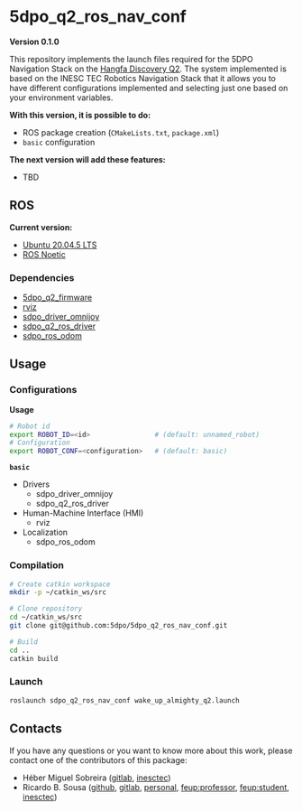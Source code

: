 # 5dpo_q2_ros_nav_conf

**Version 0.1.0**

This repository implements the launch files required for the 5DPO Navigation
Stack on the
[Hangfa Discovery Q2](http://www.hangfa.com/EN/robot/DiscoveryQ2.html). The
system implemented is based on the INESC TEC Robotics Navigation Stack that it
allows you to have different configurations implemented and selecting just one
based on your environment variables.

**With this version, it is possible to do:**

- ROS package creation (`CMakeLists.txt`, `package.xml`)
- `basic` configuration

**The next version will add these features:**

- TBD

## ROS

**Current version:**

- [Ubuntu 20.04.5 LTS](https://releases.ubuntu.com/focal/)
- [ROS Noetic](https://wiki.ros.org/noetic)

### Dependencies

- [5dpo_q2_firmware](https://github.com/5dpo/5dpo_q2_firmware)
- [rviz](https://wiki.ros.org/rviz)
- [sdpo_driver_omnijoy](https://github.com/5dpo/5dpo_driver_omnijoy)
- [sdpo_q2_ros_driver](https://github.com/5dpo/5dpo_q2_ros_driver/)
- [sdpo_ros_odom](https://github.com/5dpo/5dpo_ros_odom)

## Usage

### Configurations

**Usage**

```sh
# Robot id
export ROBOT_ID=<id>                # (default: unnamed_robot)
# Configuration
export ROBOT_CONF=<configuration>   # (default: basic)
```

**`basic`**

- Drivers
  - sdpo_driver_omnijoy
  - sdpo_q2_ros_driver
- Human-Machine Interface (HMI)
  - rviz
- Localization
  - sdpo_ros_odom

### Compilation

```sh
# Create catkin workspace
mkdir -p ~/catkin_ws/src

# Clone repository
cd ~/catkin_ws/src
git clone git@github.com:5dpo/5dpo_q2_ros_nav_conf.git

# Build
cd ..
catkin build
```

### Launch

```sh
roslaunch sdpo_q2_ros_nav_conf wake_up_almighty_q2.launch
```

## Contacts

If you have any questions or you want to know more about this work, please
contact one of the contributors of this package:

- Héber Miguel Sobreira ([gitlab](https://gitlab.inesctec.pt/heber.m.sobreira),
  [inesctec](mailto:heber.m.sobreira@inesctec.pt))
- Ricardo B. Sousa ([github](https://github.com/sousarbarb/),
  [gitlab](https://gitlab.com/sousarbarb/),
  [personal](mailto:sousa.ricardob@outlook.com),
  [feup:professor](mailto:rbs@fe.up.pt),
  [feup:student](mailto:up201503004@edu.fe.up.pt),
  [inesctec](mailto:ricardo.b.sousa@inesctec.pt))
